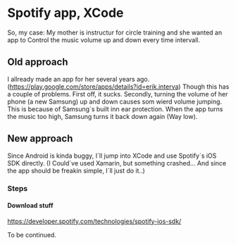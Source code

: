# Spotify app, XCode

So, my case:
My mother is instructur for circle training and she wanted an app to Control the music volume up and down every time intervall.

## Old approach

I allready made an app for her several years ago. (https://play.google.com/store/apps/details?id=erik.interva)
Though this has a couple of problems. First off, it sucks. Secondly, turning the volume of her phone (a new Samsung) up and down causes som wierd volume jumping. This is because of Samsung`s built inn ear protection. When the app turns the music too high, Samsung turns it back down again (Way low).

## New approach

Since Android is kinda buggy, I´ll jump into XCode and use Spotify´s iOS SDK directly. (I Could´ve used Xamarin, but something crashed... And since the app should be freakin simple, I`ll just do it..)

### Steps

#### Download stuff

https://developer.spotify.com/technologies/spotify-ios-sdk/

To be continued.
